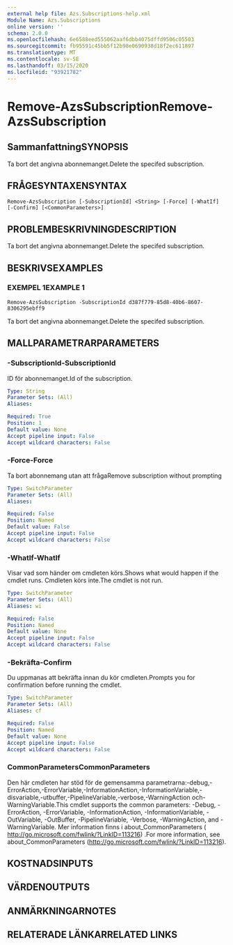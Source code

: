 ```yaml
---
external help file: Azs.Subscriptions-help.xml
Module Name: Azs.Subscriptions
online version: ''
schema: 2.0.0
ms.openlocfilehash: 6e6588eed555062aaf6dbb4075dffd9506c05503
ms.sourcegitcommit: fb95591c45bb5f12b98e0690938d18f2ec611897
ms.translationtype: MT
ms.contentlocale: sv-SE
ms.lasthandoff: 03/15/2020
ms.locfileid: "93921782"
---
```

# <span data-ttu-id="2c9fb-101">Remove-AzsSubscription</span><span class="sxs-lookup"><span data-stu-id="2c9fb-101">Remove-AzsSubscription</span></span>

## <span data-ttu-id="2c9fb-102">Sammanfattning</span><span class="sxs-lookup"><span data-stu-id="2c9fb-102">SYNOPSIS</span></span>
<span data-ttu-id="2c9fb-103">Ta bort det angivna abonnemanget.</span><span class="sxs-lookup"><span data-stu-id="2c9fb-103">Delete the specifed subscription.</span></span>

## <span data-ttu-id="2c9fb-104">FRÅGESYNTAXEN</span><span class="sxs-lookup"><span data-stu-id="2c9fb-104">SYNTAX</span></span>

```
Remove-AzsSubscription [-SubscriptionId] <String> [-Force] [-WhatIf] [-Confirm] [<CommonParameters>]
```

## <span data-ttu-id="2c9fb-105">PROBLEMBESKRIVNING</span><span class="sxs-lookup"><span data-stu-id="2c9fb-105">DESCRIPTION</span></span>
<span data-ttu-id="2c9fb-106">Ta bort det angivna abonnemanget.</span><span class="sxs-lookup"><span data-stu-id="2c9fb-106">Delete the specifed subscription.</span></span>

## <span data-ttu-id="2c9fb-107">BESKRIVS</span><span class="sxs-lookup"><span data-stu-id="2c9fb-107">EXAMPLES</span></span>

### <span data-ttu-id="2c9fb-108">EXEMPEL 1</span><span class="sxs-lookup"><span data-stu-id="2c9fb-108">EXAMPLE 1</span></span>
```
Remove-AzsSubscription -SubscriptionId d387f779-85d8-40b6-8607-8306295ebff9
```

<span data-ttu-id="2c9fb-109">Ta bort det angivna abonnemanget.</span><span class="sxs-lookup"><span data-stu-id="2c9fb-109">Delete the specifed subscription.</span></span>

## <span data-ttu-id="2c9fb-110">MALLPARAMETRAR</span><span class="sxs-lookup"><span data-stu-id="2c9fb-110">PARAMETERS</span></span>

### <span data-ttu-id="2c9fb-111">-SubscriptionId</span><span class="sxs-lookup"><span data-stu-id="2c9fb-111">-SubscriptionId</span></span>
<span data-ttu-id="2c9fb-112">ID för abonnemanget.</span><span class="sxs-lookup"><span data-stu-id="2c9fb-112">Id of the subscription.</span></span>

```yaml
Type: String
Parameter Sets: (All)
Aliases:

Required: True
Position: 1
Default value: None
Accept pipeline input: False
Accept wildcard characters: False
```

### <span data-ttu-id="2c9fb-113">-Force</span><span class="sxs-lookup"><span data-stu-id="2c9fb-113">-Force</span></span>
<span data-ttu-id="2c9fb-114">Ta bort abonnemang utan att fråga</span><span class="sxs-lookup"><span data-stu-id="2c9fb-114">Remove subscription without prompting</span></span>

```yaml
Type: SwitchParameter
Parameter Sets: (All)
Aliases:

Required: False
Position: Named
Default value: False
Accept pipeline input: False
Accept wildcard characters: False
```

### <span data-ttu-id="2c9fb-115">-WhatIf</span><span class="sxs-lookup"><span data-stu-id="2c9fb-115">-WhatIf</span></span>
<span data-ttu-id="2c9fb-116">Visar vad som händer om cmdleten körs.</span><span class="sxs-lookup"><span data-stu-id="2c9fb-116">Shows what would happen if the cmdlet runs.</span></span>
<span data-ttu-id="2c9fb-117">Cmdleten körs inte.</span><span class="sxs-lookup"><span data-stu-id="2c9fb-117">The cmdlet is not run.</span></span>

```yaml
Type: SwitchParameter
Parameter Sets: (All)
Aliases: wi

Required: False
Position: Named
Default value: None
Accept pipeline input: False
Accept wildcard characters: False
```

### <span data-ttu-id="2c9fb-118">-Bekräfta</span><span class="sxs-lookup"><span data-stu-id="2c9fb-118">-Confirm</span></span>
<span data-ttu-id="2c9fb-119">Du uppmanas att bekräfta innan du kör cmdleten.</span><span class="sxs-lookup"><span data-stu-id="2c9fb-119">Prompts you for confirmation before running the cmdlet.</span></span>

```yaml
Type: SwitchParameter
Parameter Sets: (All)
Aliases: cf

Required: False
Position: Named
Default value: None
Accept pipeline input: False
Accept wildcard characters: False
```

### <span data-ttu-id="2c9fb-120">CommonParameters</span><span class="sxs-lookup"><span data-stu-id="2c9fb-120">CommonParameters</span></span>
<span data-ttu-id="2c9fb-121">Den här cmdleten har stöd för de gemensamma parametrarna:-debug,-ErrorAction,-ErrorVariable,-InformationAction,-InformationVariable,-disvariable,-utbuffer,-PipelineVariable,-verbose,-WarningAction och-WarningVariable.</span><span class="sxs-lookup"><span data-stu-id="2c9fb-121">This cmdlet supports the common parameters: -Debug, -ErrorAction, -ErrorVariable, -InformationAction, -InformationVariable, -OutVariable, -OutBuffer, -PipelineVariable, -Verbose, -WarningAction, and -WarningVariable.</span></span> <span data-ttu-id="2c9fb-122">Mer information finns i about_CommonParameters ( http://go.microsoft.com/fwlink/?LinkID=113216) .</span><span class="sxs-lookup"><span data-stu-id="2c9fb-122">For more information, see about_CommonParameters (http://go.microsoft.com/fwlink/?LinkID=113216).</span></span>

## <span data-ttu-id="2c9fb-123">KOSTNADS</span><span class="sxs-lookup"><span data-stu-id="2c9fb-123">INPUTS</span></span>

## <span data-ttu-id="2c9fb-124">VÄRDEN</span><span class="sxs-lookup"><span data-stu-id="2c9fb-124">OUTPUTS</span></span>

## <span data-ttu-id="2c9fb-125">ANMÄRKNINGAR</span><span class="sxs-lookup"><span data-stu-id="2c9fb-125">NOTES</span></span>

## <span data-ttu-id="2c9fb-126">RELATERADE LÄNKAR</span><span class="sxs-lookup"><span data-stu-id="2c9fb-126">RELATED LINKS</span></span>
